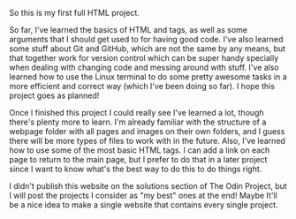 So this is my first full HTML project.

So far, I've learned the basics of HTML and tags, as well as some arguments that I should get used to for having good code. I've also learned some stuff about Git and GitHub, which are not the same by any means, but that together work for version control which can be super handy specially when dealing with changing code and messing around with stuff.
I've also learned how to use the Linux terminal to do some pretty awesome tasks in a more efficient and correct way (which I've been doing so far). I hope this project goes as planned!

Once I finished this project I could really see I've learned a lot, though there's plenty more to learn. I'm already familiar with the structure of a webpage folder with all pages and images on their own folders, and I guess there will be more types of files to work with in the future. Also, I've learned how to use some of the most basic HTML tags. I can add a link on each page to return to the main page, but I prefer to do that in a later project since I want to know what's the best way to do this to do things right.

I didn't publish this website on the solutions section of The Odin Project, but I will post the projects I consider as "my best" ones at the end! Maybe It'll be a nice idea to make a single website that contains every single project.